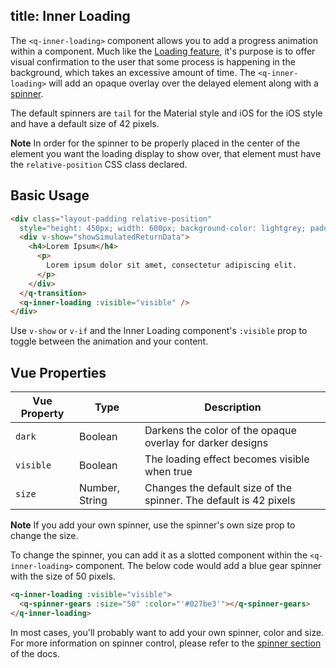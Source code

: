 title: Inner Loading
---

The `<q-inner-loading>` component allows you to add a progress animation within a component. Much like the [Loading feature](loading.html), it's purpose is to offer visual confirmation to the user that some process is happening in the background, which takes an excessive amount of time. The `<q-inner-loading>` will add an opaque overlay over the delayed element along with a [spinner](spinners.html).

The default spinners are `tail` for the Material style and iOS for the iOS style and have a default size of 42 pixels.  

**Note**
In order for the spinner to be properly placed in the center of the element you want the loading display to show over, that element must have the `relative-position` CSS class declared.

## Basic Usage

```html
<div class="layout-padding relative-position"
  style="height: 450px; width: 600px; background-color: lightgrey; padding: 15px;">
  <div v-show="showSimulatedReturnData">
    <h4>Lorem Ipsum</h4>
      <p>
        Lorem ipsum dolor sit amet, consectetur adipiscing elit. 
      </p>
    </div>
  </q-transition>
  <q-inner-loading :visible="visible" />
</div>
```

Use `v-show` or `v-if` and the Inner Loading component's `:visible` prop to toggle between the animation and your content. 

## Vue Properties
| Vue Property | Type    | Description                            |
| ---          | ---     | ---                                    |
| `dark`    | Boolean | Darkens the color of the opaque overlay for darker designs |
| `visible`    | Boolean | The loading effect becomes visible when true |
| `size`    | Number, String | Changes the default size of the spinner. The default is 42 pixels |

**Note**
If you add your own spinner, use the spinner's own size prop to change the size.

To change the spinner, you can add it as a slotted component within the `<q-inner-loading>` component. The below code would add a blue gear spinner with the size of 50 pixels. 

```html
<q-inner-loading :visible="visible">
  <q-spinner-gears :size="50" :color="'#027be3'"></q-spinner-gears>
</q-inner-loading>

```

In most cases, you'll probably want to add your own spinner, color and size. For more information on spinner control, please refer to the [spinner section](spinners.html) of the docs.

